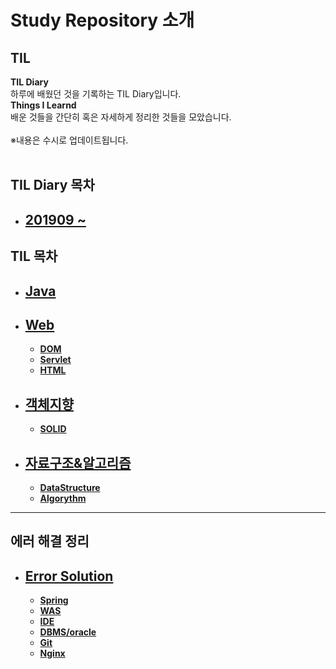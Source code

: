 # **Study Repository 소개**


## **TIL** <br>
**TIL Diary**  <br>
하루에 배웠던 것을 기록하는 TIL Diary입니다. <br>
**Things I Learnd** <br>
배운 것들을 간단히 혹은 자세하게 정리한 것들을 모았습니다. <br> <br>
※내용은 수시로 업데이트됩니다.
<br>
<br>

## **TIL Diary 목차**
 - ## **[201909 ~](https://github.com/matamong/Study/tree/master/TIL_Diary)**

## **TIL 목차**

- ## **[Java](https://github.com/matamong/Study/tree/master/TIL/Java)**

- ## **[Web](https://github.com/matamong/Study/tree/master/TIL/Web)**
  - **[DOM](https://github.com/matamong/Study/blob/master/TIL/Web/JavaScript/DOM)**
  - **[Servlet](https://github.com/matamong/Study/tree/master/TIL/Web/Servlet)**
  - **[HTML](https://github.com/matamong/Study/tree/master/TIL/Web/HTML)**

- ## **[객체지향](https://github.com/matamong/Study/tree/master/TIL/OOP/SOLID)**
  - **[SOLID](https://github.com/matamong/Study/tree/master/TIL/OOP/SOLID)**
- ## **[자료구조&알고리즘](https://github.com/matamong/Study/tree/master/TIL/DataStructure%26Algorythm)** 
  - **[DataStructure](https://github.com/matamong/Study/tree/master/TIL/DataStructure%26Algorythm/DataStructure)**
  - **[Algorythm](https://github.com/matamong/Study/tree/master/TIL/DataStructure%26Algorythm/Algorythm)**

* * * 
## **에러 해결 정리**
- ## **[Error Solution](https://github.com/matamong/Study/tree/master/Error_Solution)**
  - **[Spring](https://github.com/matamong/Study/tree/master/Error_Solution/Spring)**
  - **[WAS](https://github.com/matamong/Study/tree/master/Error_Solution/WAS)**
  - **[IDE](https://github.com/matamong/Study/tree/master/Error_Solution/IDE)**
  - **[DBMS/oracle](https://github.com/matamong/Study/tree/master/Error_Solution/DBMS/Oracle)**
  - **[Git](https://github.com/matamong/Study/tree/master/Error_Solution/Git)**
  - **[Nginx](https://github.com/matamong/Study/tree/master/Error_Solution/Nginx)**



